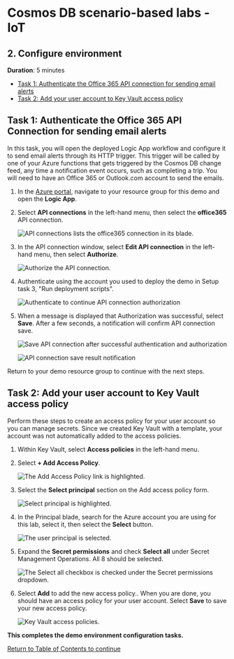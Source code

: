 # Cosmos DB scenario-based labs - IoT

## 2. Configure environment

**Duration**: 5 minutes

<!-- TOC -->
- [Task 1: Authenticate the Office 365 API connection for sending email alerts](#task-2-authenticate-the-office-365-api-connection-for-sending-email-alerts)
- [Task 2: Add your user account to Key Vault access policy](#task-2-add-your-user-account-to-key-vault-access-policy)
<!-- /TOC -->

## Task 1: Authenticate the Office 365 API Connection for sending email alerts

In this task, you will open the deployed Logic App workflow and configure it to send email alerts through its HTTP trigger. This trigger will be called by one of your Azure functions that gets triggered by the Cosmos DB change feed, any time a notification event occurs, such as completing a trip. You will need to have an Office 365 or Outlook.com account to send the emails.

1. In the [Azure portal](https://portal.azure.com), navigate to your resource group for this demo and open the **Logic App**.

2. Select **API connections** in the left-hand menu, then select the **office365** API connection.

    ![API connections lists the office365 connection in its blade.](../media/logic-app-connections.png "API connections")

3. In the API connection window, select **Edit API connection** in the left-hand menu, then select **Authorize**.

    ![Authorize the API connection.](../media/logic-app-authorize-office-365-api-connection.png 'Authorize Logic App Office 365 API Connection')

4. Authenticate using the account you used to deploy the demo in Setup task 3, "Run deployment scripts".

    ![Authenticate to continue API connection authorization](../media/azure-authenticate.png 'Authenticate to continue API connection authorization')

5. When a message is displayed that Authorization was successful, select **Save**. After a few seconds, a notification will confirm API connection save.

    ![Save API connection after successful authentication and authorization](../media/logic-app-api-connection-save.png 'Save API connection after successful authentication and authorization')

    ![API connection save result notification](../media/logic-app-api-connection-save-result-notification.png 'API connection save result notification')

Return to your demo resource group to continue with the next steps.

## Task 2: Add your user account to Key Vault access policy

Perform these steps to create an access policy for your user account so you can manage secrets. Since we created Key Vault with a template, your account was not automatically added to the access policies.

1. Within Key Vault, select **Access policies** in the left-hand menu.

2. Select **+ Add Access Policy**.

   ![The Add Access Policy link is highlighted.](../media/key-vault-add-access-policy.png "The Add Access Policy link is highlighted.")

3. Select the **Select principal** section on the Add access policy form.

   ![Select principal is highlighted.](../media/key-vault-add-access-policy-select-principal.png 'Add access policy')

4. In the Principal blade, search for the Azure account you are using for this lab, select it, then select the **Select** button.

   ![The user principal is selected.](../media/key-vault-principal-user.png "The user principal is selected.")

5. Expand the **Secret permissions** and check **Select all** under Secret Management Operations. All 8 should be selected.

   ![The Select all checkbox is checked under the Secret permissions dropdown.](../media/key-vault-all-secret-policy.png "The Select all checkbox is checked under the Secret permissions dropdown.")

6. Select **Add** to add the new access policy.. When you are done, you should have an access policy for your user account. Select **Save** to save your new access policy.

    ![Key Vault access policies.](../media/key-vault-access-policies-user.png "Key Vault access policies.")

**This completes the demo environment configuration tasks.**

[Return to Table of Contents to continue](./README.md)
